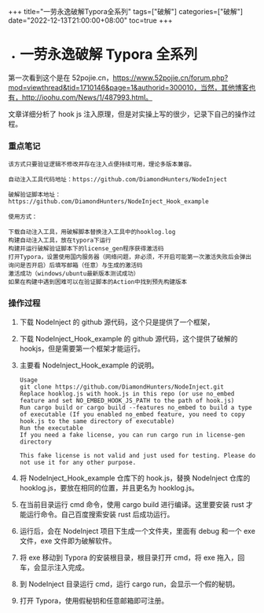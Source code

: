 +++
title="一劳永逸破解Typora全系列"
tags=["破解"]
categories=["破解"]
date="2022-12-13T21:00:00+08:00"
toc=true
+++

- # 一劳永逸破解 Typora 全系列

第一次看到这个是在 52pojie.cn，https://www.52pojie.cn/forum.php?mod=viewthread&tid=1710146&page=1&authorid=300010，当然，其他博客也有，http://ioohu.com/News/1/487993.html。

文章详细分析了 hook js 注入原理，但是对实操上写的很少，记录下自己的操作过程。

### 重点笔记

```
该方式只要验证逻辑不修改并存在注入点便持续可用，理论多版本兼容。

自动注入工具代码地址：https://github.com/DiamondHunters/NodeInject

破解验证脚本地址：https://github.com/DiamondHunters/NodeInject_Hook_example

使用方式：

下载自动注入工具，用破解脚本替换注入工具中的hooklog.log
构建自动注入工具，放在typora下运行
构建并运行破解验证脚本下的license_gen程序获得激活码
打开Typora，设置使用国内服务器（网络问题，非必须，不开启可能第一次激活失败后会弹出询问是否开启）后填写邮箱（任意）与生成的激活码
激活成功（windows/ubuntu最新版本测试成功）
如果在构建中遇到困难可以在验证脚本的Action中找到预先构建版本
```

### 操作过程

1. 下载 NodeInject 的 github 源代码，这个只是提供了一个框架，

2. 下载 NodeInject_Hook_example 的 github 源代码，这个提供了破解的 hookjs，但是需要第一个框架才能运行。

3. 主要看 NodeInject_Hook_example 的说明。

   ```
   Usage
   git clone https://github.com/DiamondHunters/NodeInject.git
   Replace hooklog.js with hook.js in this repo (or use no_embed feature and set NO_EMBED_HOOK_JS_PATH to the path of hook.js)
   Run cargo build or cargo build --features no_embed to build a type of executable (If you enabled no_embed feature, you need to copy hook.js to the same directory of executable)
   Run the executable
   If you need a fake license, you can run cargo run in license-gen directory

   This fake license is not valid and just used for testing. Please do not use it for any other purpose.
   ```

4. 将 NodeInject_Hook_example 仓库下的 hook.js，替换 NodeInject 仓库的 hooklog.js，要放在相同的位置，并且更名为 hooklog.js。
5. 在当前目录运行 cmd 命令，使用 cargo build 进行编译。这里要安装 rust 才能运行命令。自己百度搜索安装 rust 后成功运行。
6. 运行后，会在 NodeInject 项目下生成一个文件夹，里面有 debug 和一个 exe 文件，exe 文件即为破解软件。
7. 将 exe 移动到 Typora 的安装根目录，根目录打开 cmd，将 exe 拖入，回车，会显示注入完成。
8. 到 NodeInject 目录运行 cmd，运行 cargo run，会显示一个假的秘钥。
9. 打开 Typora，使用假秘钥和任意邮箱即可注册。
